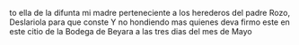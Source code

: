 to ella de la difunta mi madre perteneciente a los herederos del padre Rozo, Deslariola para que conste
Y no hondiendo mas quienes deva firmo este en este citio de la Bodega de Beyara a las tres dias del mes de Mayo